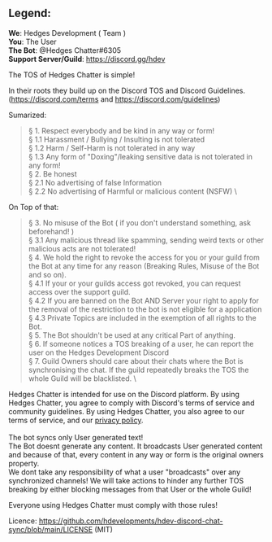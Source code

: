 ## Legend:
**We**: Hedges Development ( Team ) \
**You**: The User \
**The Bot**: @Hedges Chatter#6305 \
**Support Server/Guild**:  https://discord.gg/hdev 

The TOS of Hedges Chatter is simple!

In their roots they build up on the Discord TOS and Discord Guidelines. \
(https://discord.com/terms and https://discord.com/guidelines)

Sumarized:

> § 1. Respect everybody and be kind in any way or form! \
> § 1.1 Harassment / Bullying / Insulting is not tolerated \
> § 1.2 Harm / Self-Harm is not tolerated in any way \
> § 1.3 Any form of "Doxing"/leaking sensitive data is not tolerated in any form! \
> § 2. Be honest \
> § 2.1 No advertising of false Information \
> § 2.2 No advertising of Harmful or malicious content (NSFW) \

On Top of that:
> § 3. No misuse of the Bot ( if you don't understand something, ask beforehand! ) \
> § 3.1 Any malicious thread like spamming, sending weird texts or other malicious acts are not tolerated! \
> § 4. We hold the right to revoke the access for you or your guild from the Bot at any time for any reason (Breaking Rules, Misuse of the Bot and so on). \
> § 4.1 If your or your guilds access got revoked, you can request access over the support guild.  \
> § 4.2 If you are banned on the Bot AND Server your right to apply for the removal of the restriction to the bot is not eligible for a application \
> § 4.3 Private Topics are included in the exemption of all rights to the Bot. \
> § 5. The Bot shouldn't be used at any critical Part of anything. \
> § 6. If someone notices a TOS breaking of a user, he can report the user on the Hedges Development Discord \
> § 7. Guild Owners should care about their chats where the Bot is synchronising the chat. If the guild repeatedly breaks the TOS the whole Guild will be blacklisted. \

Hedges Chatter is intended for use on the Discord platform. By using Hedges Chatter, you
 agree to comply with Discord's terms of service and community 
guidelines. By using Hedges Chatter, you also agree to our terms of service, and our [privacy policy](https://github.com/hdevelopments/hdev-discord-chat-sync/blob/main/privacy.md).
\
\
The bot syncs only User generated text! \
The Bot doesnt generate any content. It broadcasts User generated content and because of that, every content in any way or form is the original owners property. \
We dont take any responsibility of what a user "broadcasts" over any synchronized channels! We will take actions to hinder any further TOS breaking by either blocking messages from that User or the whole Guild!

Everyone using Hedges Chatter must comply with those rules!

Licence: https://github.com/hdevelopments/hdev-discord-chat-sync/blob/main/LICENSE (MIT)
